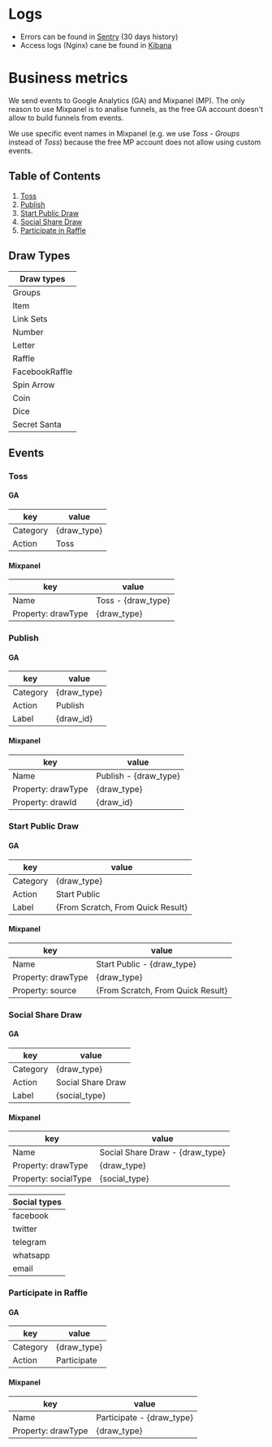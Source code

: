 # Logs

- Errors can be found in [Sentry](https://sentry.io/organizations/etcaterva/issues/?environment=production&project=1247679) (30 days history)
- Access logs (Nginx) cane be found in [Kibana](https://app.logz.io/#/goto/aab1020b648b8aadc78ba2fd8cf15ed3?switchToAccountId=64805)

# Business metrics

We send events to Google Analytics (GA) and Mixpanel (MP). The only reason to use Mixpanel is to analise funnels, as the free GA account doesn't allow to build funnels from events.

We use specific event names in Mixpanel (e.g. we use _Toss - Groups_ instead of _Toss_) because the free MP account does not allow using custom events.

## Table of Contents

1. [Toss](#toss)
1. [Publish](#publish)
1. [Start Public Draw](#start-public-draw)
1. [Social Share Draw](#social-share-draw)
1. [Participate in Raffle](#participante-in-raffle)

## Draw Types

| Draw types     |
| -------------- |
| Groups         |
| Item           |
| Link Sets      |
| Number         |
| Letter         |
| Raffle         |
| FacebookRaffle |
| Spin Arrow     |
| Coin           |
| Dice           |
| Secret Santa   |

## Events

### Toss

#### GA

| key      | value       |
| -------- | ----------- |
| Category | {draw_type} |
| Action   | Toss        |

#### Mixpanel

| key                | value              |
| ------------------ | ------------------ |
| Name               | Toss - {draw_type} |
| Property: drawType | {draw_type}        |

### Publish

#### GA

| key      | value       |
| -------- | ----------- |
| Category | {draw_type} |
| Action   | Publish     |
| Label    | {draw_id}   |

#### Mixpanel

| key                | value                 |
| ------------------ | --------------------- |
| Name               | Publish - {draw_type} |
| Property: drawType | {draw_type}           |
| Property: drawId   | {draw_id}             |

### Start Public Draw

#### GA

| key      | value                             |
| -------- | --------------------------------- |
| Category | {draw_type}                       |
| Action   | Start Public                      |
| Label    | {From Scratch, From Quick Result} |

#### Mixpanel

| key                | value                             |
| ------------------ | --------------------------------- |
| Name               | Start Public - {draw_type}        |
| Property: drawType | {draw_type}                       |
| Property: source   | {From Scratch, From Quick Result} |

### Social Share Draw

#### GA

| key      | value             |
| -------- | ----------------- |
| Category | {draw_type}       |
| Action   | Social Share Draw |
| Label    | {social_type}     |

#### Mixpanel

| key                  | value                           |
| -------------------- | ------------------------------- |
| Name                 | Social Share Draw - {draw_type} |
| Property: drawType   | {draw_type}                     |
| Property: socialType | {social_type}                   |

| Social types |
| ------------ |
| facebook     |
| twitter      |
| telegram     |
| whatsapp     |
| email        |

### Participate in Raffle

#### GA

| key      | value       |
| -------- | ----------- |
| Category | {draw_type} |
| Action   | Participate |

#### Mixpanel

| key                | value                     |
| ------------------ | ------------------------- |
| Name               | Participate - {draw_type} |
| Property: drawType | {draw_type}               |
